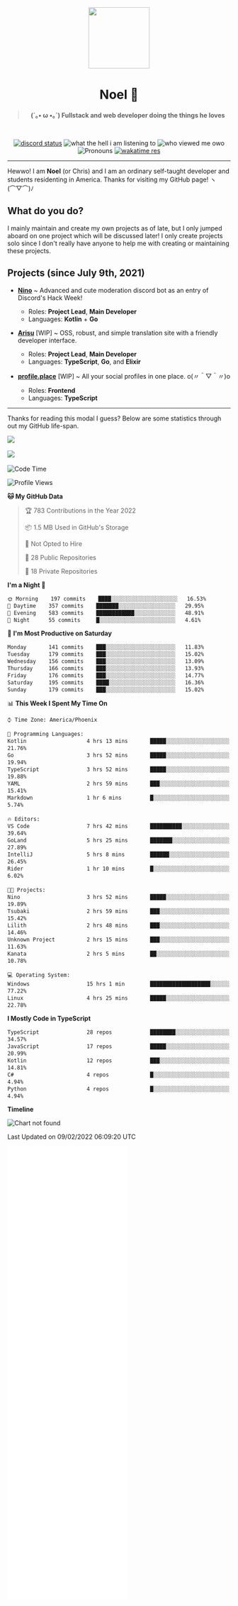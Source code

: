 <div align='center'>
  <div align='center'>
    <img
      src='https://cdn.floofy.dev/art/icons/icon_cinnamonserval.png'
      width='138'
      height='138'
    />
  </div>
  <h1>Noel 🐾</h1>
  <blockquote><strong>(´｡• ω •｡`) Fullstack and web developer doing the things he loves</strong></blockquote>

  <br />

  <a href='https://discord.com/users/280158289667555328' target='_blank'><img alt="discord status" src="https://dev.discordprofiles.me/badge/status/280158289667555328" /></a>
  <img alt="what the hell i am listening to" src="https://dev.discordprofiles.me/badge/spotify/280158289667555328" />
  <img alt="who viewed me owo" src="https://komarev.com/ghpvc/?username=auguwu" />
  <img alt='Pronouns' src='https://img.shields.io/endpoint?url=https://pronoundb.org/shields/6004d014406af11e4593a013' />
  <a href="https://wakatime.com/@auguwu" target='_blank'>
    <img alt='wakatime res' src='https://wakatime.com/badge/user/89736485-42ec-4c0f-a2f3-481db74514dc.svg' />
  </a>
</div>

<hr />

Hewwo! I am **Noel** (or Chris) and I am an ordinary self-taught developer and students residenting in America. Thanks for visiting my GitHub page! ヽ(⌒▽⌒)ﾉ

## What do you do?
I mainly maintain and create my own projects as of late, but I only jumped aboard on one project which will be discussed later! I only create projects
solo since I don't really have anyone to help me with creating or maintaining these projects.

## Projects (since July 9th, 2021)
- [**Nino**](https://nino.sh) ~ Advanced and cute moderation discord bot as an entry of Discord's Hack Week!
  - Roles: **Project Lead**, **Main Developer**
  - Languages: **Kotlin** + **Go**

- [**Arisu**](https://arisu.land) [WIP] ~ OSS, robust, and simple translation site with a friendly developer interface.
  - Roles: **Project Lead**, **Main Developer**
  - Languages: **TypeScript**, **Go**, and **Elixir**

- [**profile.place**](https://profile.place) [WIP] ~ All your social profiles in one place. o(〃＾▽＾〃)o
  - Roles: **Frontend**
  - Languages: **TypeScript**

---

Thanks for reading this modal I guess? Below are some statistics through out my GitHub life-span.

![](https://github-readme-stats.vercel.app/api?username=auguwu&count_private=true&show_icons=true&theme=gruvbox)

![](https://github-readme-stats.vercel.app/api/top-langs/?username=auguwu&layout=compact&theme=gruvbox)

<!--START_SECTION:waka-->
![Code Time](http://img.shields.io/badge/Code%20Time-2%2C712%20hrs%2043%20mins-blue)

![Profile Views](http://img.shields.io/badge/Profile%20Views-85-blue)

**🐱 My GitHub Data** 

> 🏆 783 Contributions in the Year 2022
 > 
> 📦 1.5 MB Used in GitHub's Storage 
 > 
> 🚫 Not Opted to Hire
 > 
> 📜 28 Public Repositories 
 > 
> 🔑 18 Private Repositories  
 > 
**I'm a Night 🦉** 

```text
🌞 Morning    197 commits    ████░░░░░░░░░░░░░░░░░░░░░   16.53% 
🌆 Daytime    357 commits    ███████░░░░░░░░░░░░░░░░░░   29.95% 
🌃 Evening    583 commits    ████████████░░░░░░░░░░░░░   48.91% 
🌙 Night      55 commits     █░░░░░░░░░░░░░░░░░░░░░░░░   4.61%

```
📅 **I'm Most Productive on Saturday** 

```text
Monday       141 commits    ███░░░░░░░░░░░░░░░░░░░░░░   11.83% 
Tuesday      179 commits    ███░░░░░░░░░░░░░░░░░░░░░░   15.02% 
Wednesday    156 commits    ███░░░░░░░░░░░░░░░░░░░░░░   13.09% 
Thursday     166 commits    ███░░░░░░░░░░░░░░░░░░░░░░   13.93% 
Friday       176 commits    ███░░░░░░░░░░░░░░░░░░░░░░   14.77% 
Saturday     195 commits    ████░░░░░░░░░░░░░░░░░░░░░   16.36% 
Sunday       179 commits    ███░░░░░░░░░░░░░░░░░░░░░░   15.02%

```


📊 **This Week I Spent My Time On** 

```text
⌚︎ Time Zone: America/Phoenix

💬 Programming Languages: 
Kotlin                   4 hrs 13 mins       █████░░░░░░░░░░░░░░░░░░░░   21.76% 
Go                       3 hrs 52 mins       █████░░░░░░░░░░░░░░░░░░░░   19.94% 
TypeScript               3 hrs 52 mins       █████░░░░░░░░░░░░░░░░░░░░   19.88% 
YAML                     2 hrs 59 mins       ███░░░░░░░░░░░░░░░░░░░░░░   15.41% 
Markdown                 1 hr 6 mins         █░░░░░░░░░░░░░░░░░░░░░░░░   5.74%

🔥 Editors: 
VS Code                  7 hrs 42 mins       ██████████░░░░░░░░░░░░░░░   39.64% 
GoLand                   5 hrs 25 mins       ███████░░░░░░░░░░░░░░░░░░   27.89% 
IntelliJ                 5 hrs 8 mins        ██████░░░░░░░░░░░░░░░░░░░   26.45% 
Rider                    1 hr 10 mins        █░░░░░░░░░░░░░░░░░░░░░░░░   6.02%

🐱‍💻 Projects: 
Nino                     3 hrs 52 mins       █████░░░░░░░░░░░░░░░░░░░░   19.89% 
Tsubaki                  2 hrs 59 mins       ███░░░░░░░░░░░░░░░░░░░░░░   15.42% 
Lilith                   2 hrs 48 mins       ███░░░░░░░░░░░░░░░░░░░░░░   14.46% 
Unknown Project          2 hrs 15 mins       ███░░░░░░░░░░░░░░░░░░░░░░   11.63% 
Kanata                   2 hrs 5 mins        ██░░░░░░░░░░░░░░░░░░░░░░░   10.78%

💻 Operating System: 
Windows                  15 hrs 1 min        ███████████████████░░░░░░   77.22% 
Linux                    4 hrs 25 mins       █████░░░░░░░░░░░░░░░░░░░░   22.78%

```

**I Mostly Code in TypeScript** 

```text
TypeScript               28 repos            ████████░░░░░░░░░░░░░░░░░   34.57% 
JavaScript               17 repos            █████░░░░░░░░░░░░░░░░░░░░   20.99% 
Kotlin                   12 repos            ███░░░░░░░░░░░░░░░░░░░░░░   14.81% 
C#                       4 repos             █░░░░░░░░░░░░░░░░░░░░░░░░   4.94% 
Python                   4 repos             █░░░░░░░░░░░░░░░░░░░░░░░░   4.94%

```


**Timeline**

![Chart not found](https://raw.githubusercontent.com/auguwu/auguwu/master/charts/bar_graph.png) 


 Last Updated on 09/02/2022 06:09:20 UTC
<!--END_SECTION:waka-->

![](./github-metrics.svg)
